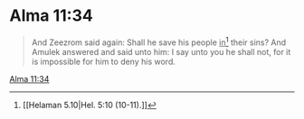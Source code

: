 # Alma 11:34

> And Zeezrom said again: Shall he save his people <u>in</u>[^a] their sins? And Amulek answered and said unto him: I say unto you he shall not, for it is impossible for him to deny his word.

[Alma 11:34](https://www.churchofjesuschrist.org/study/scriptures/bofm/alma/11?lang=eng&id=p34#p34)


[^a]: [[Helaman 5.10|Hel. 5:10 (10-11).]]

